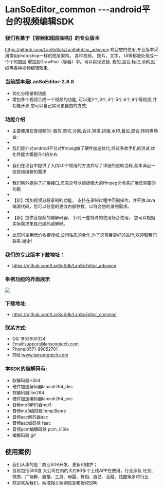 # LanSoEditor_common  ---android平台的视频编辑SDK

### 我们有基于【容器和图层架构】的专业版本
 https://github.com/LanSoSdk/LanSoEditor_advance
 欢迎您的使用,专业版本采用类似photoshop一样的图层架构， 各种视频， 图片，文字， UI等都被处理成一个个的图层 增加到DrawPad（容器）中。可以实现滤镜, 叠加,混合,标记,涂鸦,贴纸等各种视频编辑效果.

### 当前版本是LanSoEditor-2.8.8
*   优化分段录制功能
*   增加多个视频合成一个视频的功能, 可以是2个,3个,4个,5个,6个,9个等视频;并功能开源,您可以自己实现更自由的方式;
### 功能介绍
*  主要使用在音视频的: 裁剪,剪切,分离,合并,转换,拼接,水印,叠加,混合,转码等场合;
*  
*  我们是针对android平台对ffmpeg做了硬件加速优化,经过多款手机的测试,优化性能大概提升4倍左右
*  
*  我们在项目中提供了大约40个常用的方法并写了详细的说明注释,基本满足一般视频编辑的需求
*  
*  我们另外提供了扩展接口,您完全可以根据强大的ffmpeg命令来扩展您需要的功能
*  
*  【新】增加视频分段录制的功能， 支持在录制过程中回删操作，并开放Java端源代码，您可以任意的更改内部参数，以符合您的录制需求。
*  
*  【新】提供音视频的编解码器， 针对一些特殊的使用场合使用， 您可以根据实际需求来自己编码或解码。
*  
*  此SDK采用低价收费授权,公司性质的合作,为了您项目更好的进行,欢迎和我们联系.谢谢!

### 我们的专业版本下载地址：
*	https://github.com/LanSoSdk/LanSoEditor_advance

### 举例功能的界面展示
![](https://github.com/LanSoSdk/LanSoEditor_common/blob/master/editor_common_main.jpg)

### 下载地址: 
*  https://github.com/LanSoSdk/LanSoEditor_common

### 联系方式:
*   QQ 1852600324 
*   Email:support@lansongtech.com
*   Phone:0571-89052701
*   网址:www.lansongtech.com

### 本SDK的编解码有:
*  软解码器H264
*  硬件加速解码器lansoh264_dec
*  软编码器libx264
*  硬件加速编码器lansoh264_enc
*  音频mp3解码器mp3
*  音频mp3编码器libmp3lame
*  音频aac解码器aac
*  音频aac编码器 faac
*  音频pcm编解码器 pcm_s16le
*  编解码器 gif

## 使用案例
*   我们从事的是：商业SDK开发、更新和维护；
*   当前包括500强 大公司在内的大约80多个上线APP在使用，行业涉及 社交、微商、广场舞、直播、工具、母婴、舞蹈、厨艺、金融、炫酷等多种行业
*   欢迎联系我们，索取相关案例信息和授权说明
